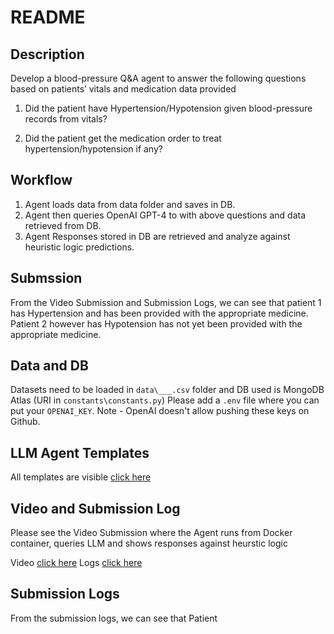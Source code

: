 # README

## Description
Develop a blood-pressure Q&A agent to answer the following questions based on patients’ vitals and medication data provided

1. Did the patient have Hypertension/Hypotension given blood-pressure records from vitals?

2. Did the patient get the medication order to treat hypertension/hypotension if any?

## Workflow
1. Agent loads data from data folder and saves in DB.
2. Agent then queries OpenAI GPT-4 to with above questions and data retrieved from DB.
3. Agent Responses stored in DB are retrieved and analyze against heuristic logic predictions.

## Submssion
From the Video Submission and Submission Logs, we can see that patient 1 has Hypertension and has been provided with the appropriate medicine.
Patient 2 however has Hypotension has not yet been provided with the appropriate medicine.

## Data and DB
Datasets need to be loaded in `data\___.csv` folder and DB used is MongoDB Atlas (URI in `constants\constants.py`) 
Please add a `.env` file where you can put your `OPENAI_KEY`. Note - OpenAI doesn't allow pushing these keys on Github.

## LLM Agent Templates

All templates are visible [click here](https://github.com/singh96aman/AI-Agent---Blood-Pressure-Q-A/blob/main/src/helper/templates.py)

## Video  and Submission Log

Please see the Video Submission where the Agent runs from Docker container, queries LLM and shows responses against heurstic logic 

Video [click here](https://github.com/singh96aman/AI-Agent---Blood-Pressure-Q-A/blob/main/VideoSubmission.mp4)
Logs [click here](https://github.com/singh96aman/AI-Agent---Blood-Pressure-Q-A/blob/main/submissionlogs.txt)

## Submission Logs

From the submission logs, we can see that Patient